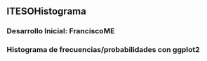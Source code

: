 ## ITESOHistograma

### Desarrollo Inicial: FranciscoME

### Histograma de frecuencias/probabilidades con ggplot2
